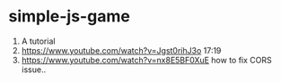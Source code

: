 # simple-js-game

1) A tutorial
2) https://www.youtube.com/watch?v=Jgst0rihJ3o 17:19
3) https://www.youtube.com/watch?v=nx8E5BF0XuE how to fix CORS issue..

